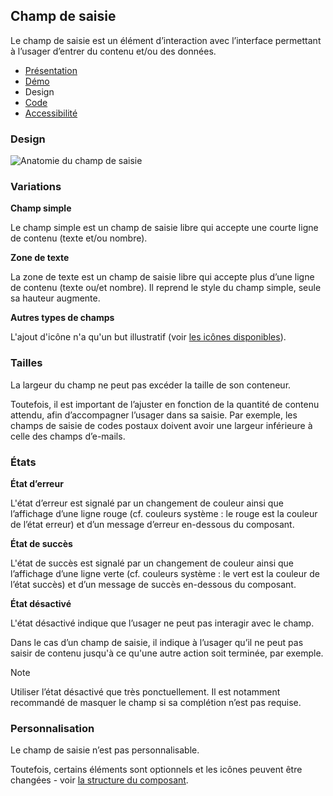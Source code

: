 
## Champ de saisie

Le champ de saisie est un élément d’interaction avec l’interface permettant à l’usager d’entrer du contenu et/ou des données.


- [Présentation](../index.md)
- [Démo](../demo/index.md)
- Design
- [Code](../code/index.md)
- [Accessibilité](../accessibility/index.md)


### Design


![Anatomie du champ de saisie](../_asset/anatomy/anatomy-1.png)









### Variations

**Champ simple**


Le champ simple est un champ de saisie libre qui accepte une courte ligne de contenu (texte et/ou nombre).

**Zone de texte**


La zone de texte est un champ de saisie libre qui accepte plus d’une ligne de contenu (texte ou/et nombre). Il reprend le style du champ simple, seule sa hauteur augmente.

**Autres types de champs**






L'ajout d'icône n'a qu'un but illustratif (voir [les icônes disponibles](../../../../../core/_part/doc/icon/index.md)).

### Tailles

La largeur du champ ne peut pas excéder la taille de son conteneur.

Toutefois, il est important de l’ajuster en fonction de la quantité de contenu attendu, afin d’accompagner l’usager dans sa saisie. Par exemple, les champs de saisie de codes postaux doivent avoir une largeur inférieure à celle des champs d’e-mails.

### États

**État d’erreur**

L'état d’erreur est signalé par un changement de couleur ainsi que l’affichage d’une ligne rouge (cf. couleurs système : le rouge est la couleur de l’état erreur) et d’un message d’erreur en-dessous du composant.


**État de succès**

L'état de succès est signalé par un changement de couleur ainsi que l’affichage d’une ligne verte (cf. couleurs système : le vert est la couleur de l’état succès) et d’un message de succès en-dessous du composant.


**État désactivé**

L'état désactivé indique que l’usager ne peut pas interagir avec le champ.


Dans le cas d’un champ de saisie, il indique à l’usager qu’il ne peut pas saisir de contenu jusqu'à ce qu'une autre action soit terminée, par exemple.

> [!NOTE]
> Utiliser l’état désactivé que très ponctuellement. Il est notamment recommandé de masquer le champ si sa complétion n’est pas requise.

### Personnalisation

Le champ de saisie n’est pas personnalisable.

Toutefois, certains éléments sont optionnels et les icônes peuvent être changées - voir [la structure du composant](#champ-de-saisie).
